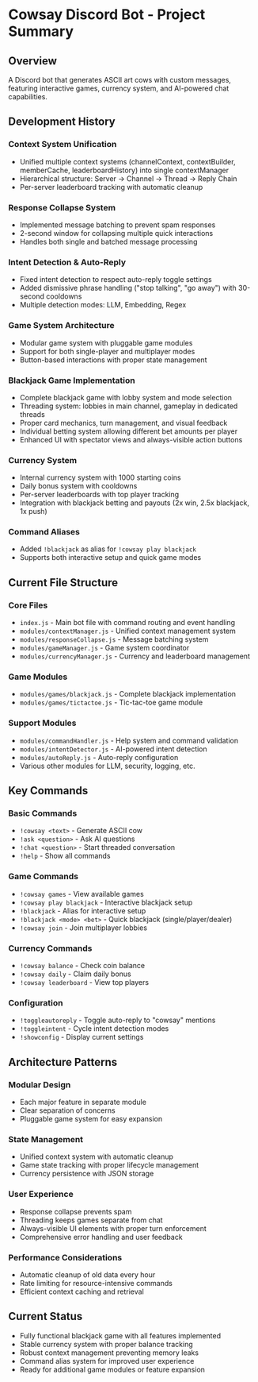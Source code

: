 # Cowsay Discord Bot - Project Summary

## Overview
A Discord bot that generates ASCII art cows with custom messages, featuring interactive games, currency system, and AI-powered chat capabilities.

## Development History

### Context System Unification
- Unified multiple context systems (channelContext, contextBuilder, memberCache, leaderboardHistory) into single contextManager
- Hierarchical structure: Server → Channel → Thread → Reply Chain
- Per-server leaderboard tracking with automatic cleanup

### Response Collapse System
- Implemented message batching to prevent spam responses
- 2-second window for collapsing multiple quick interactions
- Handles both single and batched message processing

### Intent Detection & Auto-Reply
- Fixed intent detection to respect auto-reply toggle settings
- Added dismissive phrase handling ("stop talking", "go away") with 30-second cooldowns
- Multiple detection modes: LLM, Embedding, Regex

### Game System Architecture
- Modular game system with pluggable game modules
- Support for both single-player and multiplayer modes
- Button-based interactions with proper state management

### Blackjack Game Implementation
- Complete blackjack game with lobby system and mode selection
- Threading system: lobbies in main channel, gameplay in dedicated threads
- Proper card mechanics, turn management, and visual feedback
- Individual betting system allowing different bet amounts per player
- Enhanced UI with spectator views and always-visible action buttons

### Currency System
- Internal currency system with 1000 starting coins
- Daily bonus system with cooldowns
- Per-server leaderboards with top player tracking
- Integration with blackjack betting and payouts (2x win, 2.5x blackjack, 1x push)

### Command Aliases
- Added `!blackjack` as alias for `!cowsay play blackjack`
- Supports both interactive setup and quick game modes

## Current File Structure

### Core Files
- `index.js` - Main bot file with command routing and event handling
- `modules/contextManager.js` - Unified context management system
- `modules/responseCollapse.js` - Message batching system
- `modules/gameManager.js` - Game system coordinator
- `modules/currencyManager.js` - Currency and leaderboard management

### Game Modules
- `modules/games/blackjack.js` - Complete blackjack implementation
- `modules/games/tictactoe.js` - Tic-tac-toe game module

### Support Modules
- `modules/commandHandler.js` - Help system and command validation
- `modules/intentDetector.js` - AI-powered intent detection
- `modules/autoReply.js` - Auto-reply configuration
- Various other modules for LLM, security, logging, etc.

## Key Commands

### Basic Commands
- `!cowsay <text>` - Generate ASCII cow
- `!ask <question>` - Ask AI questions
- `!chat <question>` - Start threaded conversation
- `!help` - Show all commands

### Game Commands
- `!cowsay games` - View available games
- `!cowsay play blackjack` - Interactive blackjack setup
- `!blackjack` - Alias for interactive setup
- `!blackjack <mode> <bet>` - Quick blackjack (single/player/dealer)
- `!cowsay join` - Join multiplayer lobbies

### Currency Commands
- `!cowsay balance` - Check coin balance
- `!cowsay daily` - Claim daily bonus
- `!cowsay leaderboard` - View top players

### Configuration
- `!toggleautoreply` - Toggle auto-reply to "cowsay" mentions
- `!toggleintent` - Cycle intent detection modes
- `!showconfig` - Display current settings

## Architecture Patterns

### Modular Design
- Each major feature in separate module
- Clear separation of concerns
- Pluggable game system for easy expansion

### State Management
- Unified context system with automatic cleanup
- Game state tracking with proper lifecycle management
- Currency persistence with JSON storage

### User Experience
- Response collapse prevents spam
- Threading keeps games separate from chat
- Always-visible UI elements with proper turn enforcement
- Comprehensive error handling and user feedback

### Performance Considerations
- Automatic cleanup of old data every hour
- Rate limiting for resource-intensive commands
- Efficient context caching and retrieval

## Current Status
- Fully functional blackjack game with all features implemented
- Stable currency system with proper balance tracking
- Robust context management preventing memory leaks
- Command alias system for improved user experience
- Ready for additional game modules or feature expansion